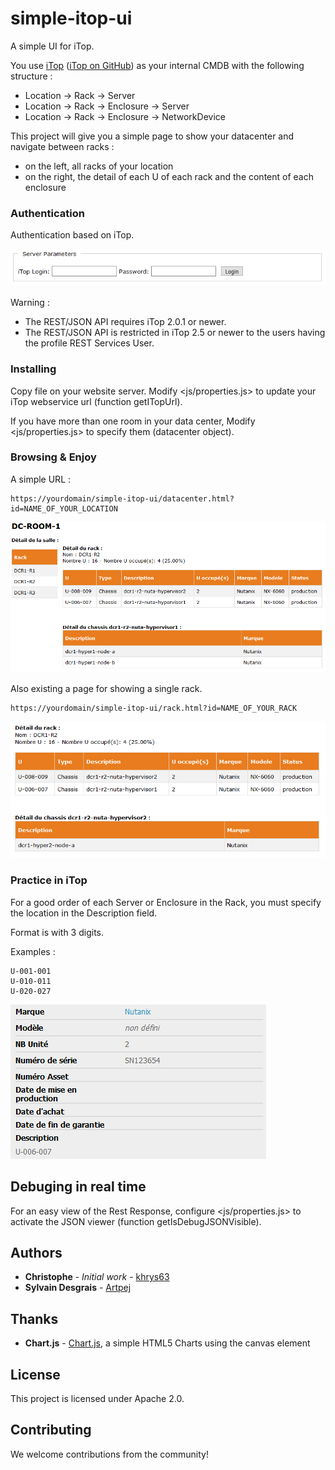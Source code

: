 # simple-itop-ui
A simple UI for iTop.
  
You use [iTop](https://www.combodo.com/itop) ([iTop on GitHub](https://github.com/Combodo/iTop)) as your internal CMDB with the following structure :
* Location -> Rack -> Server
* Location -> Rack -> Enclosure -> Server
* Location -> Rack -> Enclosure -> NetworkDevice

This project will give you a simple page to show your datacenter and navigate between racks :
* on the left, all racks of your location
* on the right, the detail of each U of each rack and the content of each enclosure

### Authentication
Authentication based on iTop.

![iTop login](screenshot/itoplogin.png)

Warning : 
- The REST/JSON API requires iTop 2.0.1 or newer.
- The REST/JSON API is restricted in iTop 2.5 or newer to the users having the profile REST Services User.

### Installing
Copy file on your website server.
Modify <js/properties.js> to update your iTop webservice url (function getITopUrl).

If you have more than one room in your data center,
Modify <js/properties.js> to specify them (datacenter object).

### Browsing & Enjoy
A simple URL :
```
https://yourdomain/simple-itop-ui/datacenter.html?id=NAME_OF_YOUR_LOCATION
```
![iTop location](screenshot/itoplocation.png)


Also existing a page for showing a single rack.
```
https://yourdomain/simple-itop-ui/rack.html?id=NAME_OF_YOUR_RACK
```

![iTop location](screenshot/itoprack.png)

### Practice in iTop
For a good order of each Server or Enclosure in the Rack, you must specify the location in the Description field.

Format is <U-From-To> with 3 digits.

Examples :
```
U-001-001
U-010-011
U-020-027
```

![iTop location](screenshot/itopUandDesc.png)

## Debuging in real time
For an easy view of the Rest Response, configure <js/properties.js> to activate the JSON viewer (function getIsDebugJSONVisible).

## Authors
* **Christophe** - *Initial work* - [khrys63](https://github.com/khrys63)
* **Sylvain Desgrais** - [Artpej](https://github.com/Artpej)

## Thanks
* **Chart.js** - [Chart.js](https://github.com/chartjs/Chart.js), a simple HTML5 Charts using the canvas element

## License
This project is licensed under Apache 2.0.

## Contributing
We welcome contributions from the community!